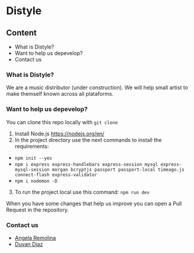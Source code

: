 # Distyle
## Content
- What is Distyle?
- Want to help us depevelop?
- Contact us

### What is Distyle?
We are a music distributor (under construction).
We will help small artist to make themself known across all plataforms.

### Want to help us depevelop?
You can clone this repo locally with ``git clone``
1. Install Node.js https://nodejs.org/en/
2. In the project directory use the next commands to install the requirements:
- ``npm init --yes``
- ``npm i express express-handlebars express-session mysql express-mysql-session morgan bcryptjs passport passport-local timeago.js connect-flash express-validator``
- ``npm i nodemon -D``
3. To run the project local use this command: ``npm run dev``

When you have some changes that help us improve you can open a Pull Request in the repository.

### Contact us
- [Angela Remolina](mailto:angelasofiaremolinagutierrez@gmail.com)
- [Duvan Diaz](mailto:andresdiaz2277@gmail.com)
